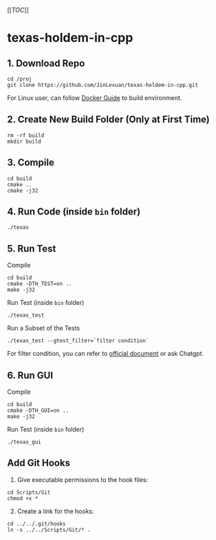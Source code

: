 [[_TOC_]]

# texas-holdem-in-cpp

## 1. Download Repo
``` shell
cd /proj
git clone https://github.com/JinLexuan/texas-holdem-in-cpp.git
```

For Linux user, can follow [Docker Guide](/Docker/Docker.md) to build environment.

## 2. Create New Build Folder (Only at First Time)
``` shell
rm -rf build
mkdir build
```

## 3. Compile
``` shell
cd build
cmake ..
cmake -j32
```

## 4. Run Code (inside `bin` folder)
```
./texas
```

## 5. Run Test
Compile
``` shell
cd build
cmake -DTH_TEST=on ..
make -j32
```

Run Test (inside `bin` folder)
``` shell
./texas_test
```

Run a Subset of the Tests
``` shell
./texas_test --gtest_filter=`filter condition`
```
For filter condition, you can refer to [official document](http://google.github.io/googletest/advanced.html#running-a-subset-of-the-tests) or ask Chatgpt.

## 6. Run GUI
Compile
``` shell
cd build
cmake -DTH_GUI=on ..
make -j32
```

Run Test (inside `bin` folder)
``` shell
./texas_gui
```

## Add Git Hooks
1. Give executable permissions to the hook files: 
``` shell
cd Scripts/Git
chmod +x *
```

2. Create a link for the hooks: 
``` shell
cd ../../.git/hooks
ln -s ../../Scripts/Git/* .
```